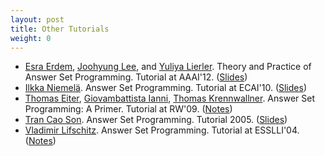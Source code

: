 ```yaml
---
layout: post
title: Other Tutorials
weight: 0
---
```


- [Esra Erdem](http://people.sabanciuniv.edu/esraerdem), 
  [Joohyung Lee](http://peace.eas.asu.edu/joolee), and 
  [Yuliya Lierler](http://www.cs.utexas.edu/~yuliya).
  Theory and Practice of Answer Set Programming.
  Tutorial at AAAI'12.
  ([Slides](http://peace.eas.asu.edu/aaai12tutorial/asp-tutorial-aaai.pdf))
- [Ilkka Niemelä](http://users.ics.aalto.fi/ini).
  Answer Set Programming.
  Tutorial at ECAI'10.
  ([Slides](http://users.ics.tkk.fi//ini/papers/niemela-ecai2010-tutorial-ASP.pdf))
- [Thomas Eiter](http://www.kr.tuwien.ac.at/staff/eiter), 
  [Giovambattista Ianni](https://www.mat.unical.it/~ianni),
  [Thomas Krennwallner](http://www.kr.tuwien.ac.at/staff/tkren).
  Answer Set Programming: A Primer.
  Tutorial at RW'09.
  ([Notes](http://www.kr.tuwien.ac.at/staff/tkren/pub/2009/rw2009-asp.pdf))
- [Tran Cao Son](http://www.cs.nmsu.edu/~tson).
  Answer Set Programming.
  Tutorial 2005.
  ([Slides](http://www.alahay.org/teaching/mia/asp-tutorial.pdf))
- [Vladimir Lifschitz](http://www.cs.utexas.edu/~vl).
  Answer Set Programming.
  Tutorial at ESSLLI'04.
  ([Notes](http://www.cs.utexas.edu/~vl/papers/esslli.ps))

